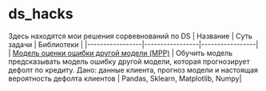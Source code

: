 # ds_hacks

Здесь находятся мои решения сорвевнований по DS
|  Название       |  Суть задачи    |  Библиотеки     |
|-----------------|-----------------|-----------------|
|  [Модель оценки ошибки другой модели (MPP)](https://github.com/OneL1ght/ds_hacks/blob/main/ODB_mpp/ODB_for_GH.ipynb) |  Обучить модель предсказывать модель ошибку другой модели, которая прогнозирует дефолт по кредиту. Дано: данные клиента, прогноз модели и настоящая вероятность дефолта клиентов |  Pandas, Sklearn, Matplotlib, Numpy|
